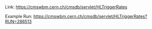 Link: https://cmswbm.cern.ch/cmsdb/servlet/HLTriggerRates

Example Run: https://cmswbm.cern.ch/cmsdb/servlet/HLTriggerRates?RUN=286513